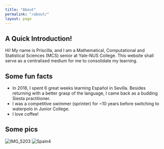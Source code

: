 ```yaml
---
title: "About"
permalink: "/about/"
layout: page
---
```


## A Quick Introduction!

Hi! My name is Priscilla, and I am a Mathematical, Computational and Statistical Sciences (MCS) senior at Yale-NUS College. This website shall serve as a centralised medium for me to consolidate my learning. 

## Some fun facts

 - In 2018, I spent 6 great weeks learning Español in Sevilla. Besides returning with a better grasp of the language, I came back as a budding Siesta practitioner.
 - I was a competitive swimmer (sprinter) for ~10 years before switching to waterpolo in Junior College.
 - I love coffee! 
 
 ## Some pics 
 
 ![IMG_5203](https://user-images.githubusercontent.com/39128341/120968365-5e3f5800-c79b-11eb-9bf1-8bc27c2e6c2c.JPG)
![Spain4](https://user-images.githubusercontent.com/39128341/120967853-9e520b00-c79a-11eb-8a39-2011c843afb8.jpg)


